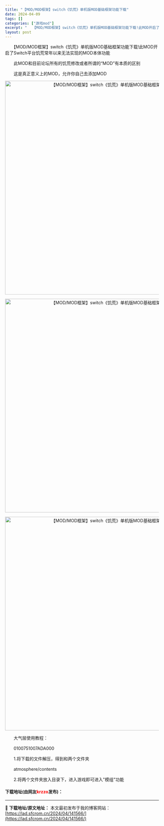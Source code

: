 ```yaml
---
title: "【MOD/MOD框架】switch《饥荒》单机版MOD基础框架功能下载"
date: 2024-04-09
tags: []
categories: ["游戏mod"]
excerpt: "　　【MOD/MOD框架】switch《饥荒》单机版MOD基础框架功能下载!此MOD开启了Switch平台饥荒常年以来无法实现的MOD本体功能 　　此MOD和目前论坛所有的饥荒修改或者所谓的&ldquo;MOD&rdquo;有本质的区别 　　这是真正意义上的MOD，允许你自己去添加MOD 　　大气层&hellip;"
layout: post
---
```


 <p>　　【MOD/MOD框架】switch《饥荒》单机版MOD基础框架功能下载!此MOD开启了Switch平台饥荒常年以来无法实现的MOD本体功能</p> <p>　　此MOD和目前论坛所有的饥荒修改或者所谓的&ldquo;MOD&rdquo;有本质的区别</p> <p>　　这是真正意义上的MOD，允许你自己去添加MOD</p> <div> <p align="center"><img align="" border="0" src="https://lad.sfcrom.cn/wp-content/uploads/2024/04/20240409_661503ea35486.webp" width="700" alt="【MOD/MOD框架】switch《饥荒》单机版MOD基础框架功能下载" /></p> <p align="center"><img align="" border="0" src="https://lad.sfcrom.cn/wp-content/uploads/2024/04/20240409_661503ea8c415.webp" width="700" alt="【MOD/MOD框架】switch《饥荒》单机版MOD基础框架功能下载" /></p> <p align="center"><img align="" border="0" src="https://lad.sfcrom.cn/wp-content/uploads/2024/04/20240409_661503eae3229.webp" width="700" alt="【MOD/MOD框架】switch《饥荒》单机版MOD基础框架功能下载" /></p></div> <p>　　大气层使用教程：</p> <p>　　0100751007ADA000</p> <p>　　1.将下载的文件解压，得到和两个文件夹</p> <p>　　atmosphere/contents</p> <p>　　2.将两个文件夹放入目录下，进入游戏即可进入&quot;模组&quot;功能</p> <p><h4>下载地址(由网友<font color="red">krzzo</font>发布)：</h4></p> 

---
📖 **下载地址/原文地址：** 本文最初发布于我的博客网站：[https://lad.sfcrom.cn/2024/04/141566/](https://lad.sfcrom.cn/2024/04/141566/)
